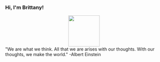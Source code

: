### Hi, I'm Brittany!
 


<div id="header" align="center">
  <img src="https://media.giphy.com/media/l3V0megwbBeETMgZa/giphy.gif" width="100"/>
</div>
"We are what we think. All that we are arises with our thoughts. With our thoughts, we make the world." -Albert Einstein

